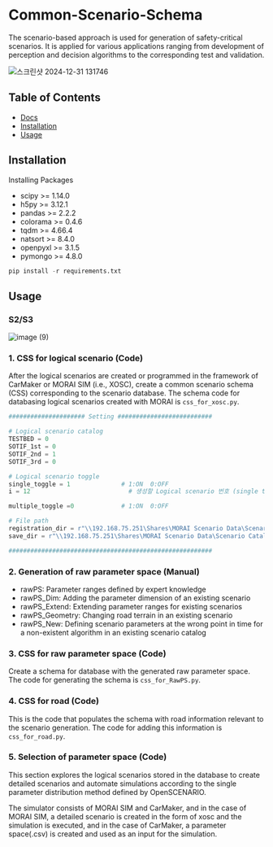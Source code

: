 # Common-Scenario-Schema

The scenario-based approach is used for generation of safety-critical scenarios. It is applied for various applications ranging from development of perception and decision algorithms to the corresponding test and validation.

![스크린샷 2024-12-31 131746](https://github.com/user-attachments/assets/35d85d97-4b5c-4cd4-a151-8580e08f5192)

## Table of Contents

- [Docs](#docs)
- [Installation](#installation)
- [Usage](#usage)

## Installation

Installing Packages

- scipy >= 1.14.0
- h5py >= 3.12.1
- pandas >= 2.2.2
- colorama >= 0.4.6
- tqdm >= 4.66.4
- natsort >= 8.4.0
- openpyxl >= 3.1.5
- pymongo >= 4.8.0

```Python
pip install -r requirements.txt
```

## Usage

### S2/S3
![image (9)](https://github.com/user-attachments/assets/30a068cd-99a2-4cbd-a404-a294aeb8565d)

### 1. CSS for logical scenario (Code)
After the logical scenarios are created or programmed in the framework of CarMaker or MORAI SIM (i.e., XOSC), create a common scenario schema (CSS) corresponding to the scenario database. 
The schema code for databasing logical scenarios created with MORAI is ```css_for_xosc.py```.

```Python
##################### Setting ##########################

# Logical scenario catalog
TESTBED = 0
SOTIF_1st = 0
SOTIF_2nd = 1
SOTIF_3rd = 0

# Logical scenario toggle
single_toggle = 1              # 1:ON  0:OFF
i = 12                           # 생성할 Logical scenario 번호 (single toggle에 해당, 가장 아래 번호 리스트 확인 가능)

multiple_toggle =0             # 1:ON  0:OFF

# File path
registration_dir = r"\\192.168.75.251\Shares\MORAI Scenario Data\Scenario Catalog for SOTIF\MORAI Project\Registration"
save_dir = r"\\192.168.75.251\Shares\MORAI Scenario Data\Scenario Catalog for SOTIF\MORAI Project\Json"

########################################################
```

### 2. Generation of raw parameter space (Manual)
- rawPS: Parameter ranges defined by expert knowledge
- rawPS_Dim: Adding the parameter dimension of an existing scenario
- rawPS_Extend: Extending parameter ranges for existing scenarios
- rawPS_Geometry: Changing road terrain in an existing scenario
- rawPS_New: Defining scenario parameters at the wrong point in time for a non-existent algorithm in an existing scenario catalog

### 3. CSS for raw parameter space (Code)
Create a schema for database with the generated raw parameter space.
The code for generating the schema is ```css_for_RawPS.py```.

### 4. CSS for road (Code)
This is the code that populates the schema with road information relevant to the scenario generation. 
The code for adding this information is ```css_for_road.py```.

### 5. Selection of parameter space (Code)
This section explores the logical scenarios stored in the database to create detailed scenarios and automate simulations according to the single parameter distribution method defined by OpenSCENARIO. 

The simulator consists of MORAI SIM and CarMaker, and in the case of MORAI SIM, a detailed scenario is created in the form of xosc and the simulation is executed, and in the case of CarMaker, a parameter space(.csv) is created and used as an input for the simulation. 



















